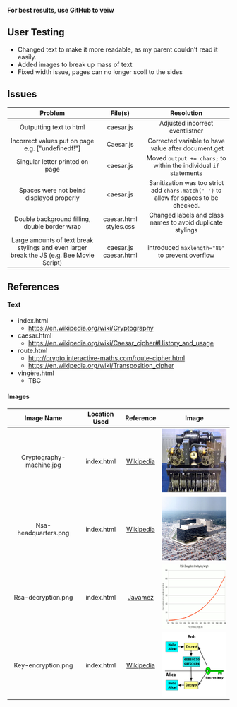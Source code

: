 **For best results, use GitHub to veiw**
## User Testing 

- Changed text to make it more readable, as my parent couldn't read it easily.
- Added images to break up mass of text
- Fixed width issue, pages can no longer scoll to the sides

## Issues 

 | Problem | File(s) | Resolution |  
 |:-------:|:----:|:----------:|
 |Outputting text to html|caesar.js| Adjusted incorrect eventlistner 
 |Incorrect values put on page e.g. ["undefinedf!"]|Caesar.js| Corrected variable to have .value after document.get 
 |Singular letter printed on page |caesar.js| Moved `output += chars;` to within the individual `if` statements
 |Spaces were not beind displayed properly|caesar.js| Sanitization was too strict add `chars.match(' ')` to allow for spaces to be checked.
 |Double background filling, double border wrap| caesar.html styles.css| Changed labels and class names to avoid duplicate stylings
 |Large amounts of text break stylings and even larger break the JS (e.g. Bee Movie Script)|caesar.js caesar.html| introduced `maxlength="80"` to prevent overflow

 ## References
 #### Text
 * index.html
   * https://en.wikipedia.org/wiki/Cryptography
 * caesar.html
   * https://en.wikipedia.org/wiki/Caesar_cipher#History_and_usage
 * route.html
   * http://crypto.interactive-maths.com/route-cipher.html
   * https://en.wikipedia.org/wiki/Transposition_cipher
 * vingère.html
   * TBC

 #### Images
 | Image Name | Location Used | Reference | Image
 |:-------:|:----:|:----------:|:----:|
 |Cryptography-machine.jpg| index.html| [Wikipedia](https://en.wikipedia.org/wiki/Cryptography)|![German cipher machine](images/Cryptography-machine.jpg "German cipher machine")
 |Nsa-headquarters.png| index.html| [Wikipedia](https://en.wikipedia.org/wiki/National_Security_Agency)|![NSA headquarters in Fort Meade, Maryland](images/Nsa-headquarters.png "NSA headquarters in Fort Meade, Maryland")
 |Rsa-decryption.png| index.html| [Javamez](https://www.javamex.com/tutorials/cryptography/rsa_key_length.shtml)|![RSA decryption time by key length graph](images/Rsa-decryption.png "RSA decryption time by key length graph")
 |Key-encryption.png| index.html| [Wikipedia](https://en.wikipedia.org/wiki/Cryptography)|![Symmetric-key cryptography diagram](images/Key-encryption.png "Symmetric-key cryptography diagram")